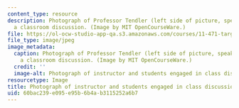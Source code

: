 ```yaml
---
content_type: resource
description: Photograph of Professor Tendler (left side of picture, speaking) leading
  a classroom discussion. (Image by MIT OpenCourseWare.)
file: https://ol-ocw-studio-app-qa.s3.amazonaws.com/courses/11-471-targeting-the-poor-local-economic-development-in-developing-countries-spring-2010/60bac239e095e95b6b4ab3115252a6b7_11-471s10-th.jpg
file_type: image/jpeg
image_metadata:
  caption: Photograph of Professor Tendler (left side of picture, speaking) leading
    a classroom discussion. (Image by MIT OpenCourseWare.)
  credit: ''
  image-alt: Photograph of instructor and students engaged in class discussion.
resourcetype: Image
title: Photograph of instructor and students engaged in class discussion
uid: 60bac239-e095-e95b-6b4a-b3115252a6b7
---
```

